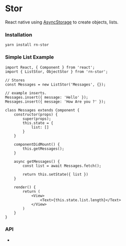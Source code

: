 # Stor

React native using [AsyncStorage](https://facebook.github.io/react-native/docs/asyncstorage) to create objects, lists.

### Installation

    yarn install rn-stor


### Simple List Example

``` JS 
import React, { Component } from 'react';
import { ListStor, ObjectStor } from 'rn-stor';

// Stores
const Messages = new ListStor('Messages', {});

// example inserts.
Messages.insert({ message: 'Hello' });
Messages.insert({ message: 'How Are you ?' });

class Messages extends Component {
    constructor(props) {
        super(props);
        this.state = {
            list: []
        }
    }
    
    componentDidMount() {
        this.getMessages();
    }
    
    async getMessages() {
        const list = await Messages.fetch();
        
        return this.setState({ list })
    }
    
    render() {
        return (
            <View>
                <Text>{this.state.list.length}</Text>
            </View>
        )
    }
}

```
### API

* 
